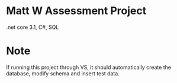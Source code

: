 # Matt W Assessment Project
.net core 3.1, C#, SQL 

# Note
If running this project through VS, it should automatically create the database, modify schema and insert test data.  
